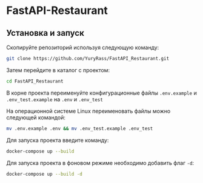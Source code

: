 # FastAPI-Restaurant
## Установка и запуск

Скопируйте репозиторий используя следующую команду:

```bash
git clone https://github.com/YuryRass/FastAPI_Restaurant.git
```

Затем перейдите в каталог с проектом:

```bash
cd FastAPI_Restaurant
```

В корне проекта переименуйте конфигурационные файлы `.env.example` и `.env_test.example` на `.env` и `.env_test`

На операционной системе Linux переименовать файлы можно следующей командой:

```bash
mv .env.example .env && mv .env_test.example .env_test
```

Для запуска проекта введите команду:

```bash
docker-compose up --build
```

Для запуска проекта в фоновом режиме необходимо добавить флаг `-d`:

```bash
docker-compose up --build -d
```
